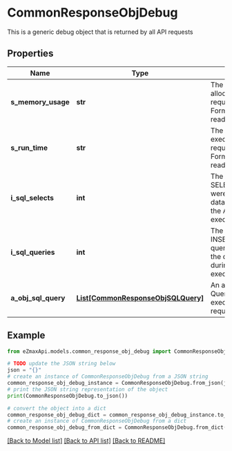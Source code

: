# CommonResponseObjDebug

This is a generic debug object that is returned by all API requests

## Properties

Name | Type | Description | Notes
------------ | ------------- | ------------- | -------------
**s_memory_usage** | **str** | The peak memory allocated during the API request execution. Formatted as a human readable string | 
**s_run_time** | **str** | The total server execution time of the API request execution. Formatted as a human readable string | 
**i_sql_selects** | **int** | The number of SQL SELECT queries that were sent to the database server during the API request execution | 
**i_sql_queries** | **int** | The number of SQL INSERT/UPDATE/DELETE queries that were sent to the database server during the API request execution | 
**a_obj_sql_query** | [**List[CommonResponseObjSQLQuery]**](CommonResponseObjSQLQuery.md) | An array of the SQL Queries that were executed during the API request execution | 

## Example

```python
from eZmaxApi.models.common_response_obj_debug import CommonResponseObjDebug

# TODO update the JSON string below
json = "{}"
# create an instance of CommonResponseObjDebug from a JSON string
common_response_obj_debug_instance = CommonResponseObjDebug.from_json(json)
# print the JSON string representation of the object
print(CommonResponseObjDebug.to_json())

# convert the object into a dict
common_response_obj_debug_dict = common_response_obj_debug_instance.to_dict()
# create an instance of CommonResponseObjDebug from a dict
common_response_obj_debug_from_dict = CommonResponseObjDebug.from_dict(common_response_obj_debug_dict)
```
[[Back to Model list]](../README.md#documentation-for-models) [[Back to API list]](../README.md#documentation-for-api-endpoints) [[Back to README]](../README.md)


